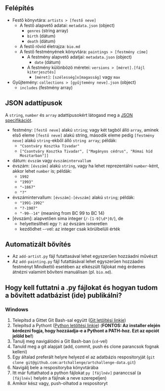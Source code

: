 ## Felépítés
- Festő könyvtára: `artists > [festő neve]`
	- A festő alapvető adatai: `metadata.json` (object)
		- `genres` (string array)
		- `birth` (dátum)
		- `death` (dátum)
	- A festő rövid életrajza: `bio.md`
	- A festő festményének könyvtára: `paintings > [festmény címe]`
		- A festmény alapvető adatjai: `metadata.json` (object)
			- `date` (dátum)
		- A festmény különbözö méretei: `versions > [méret].[fájl kiterjesztés]`
			- `[méret]`: `[szélesség]x[magasság]` vagy `max`
- Gyűjtemény: `collections > [gyűjtemény neve].json` (object)
	- `includes` (festmény array)

## JSON adattípusok
A `string`, `number` és `array` adattípusokért látogasd meg a [JSON specifikációt](https://json.org/).
- festmény: `[festő neve]` alakú `string`; vagy két tagból álló `array`, aminek első eleme `[festő neve]` alakú string, második eleme pedig `[festmény neve]` alakú `string`-ekből álló `string array`; példák:
	- `"Csontváry Kosztka Tivadar"`
	- `["Csontváry Kosztka Tivadar", ["Magányos cédrus", "Római híd Mosztarban"]]`
- dátum: `évszám` vagy `évszámintervallum`
- évszám: `[évszám]` alakú `string`, vagy ha lehet reprezentálni `number`-ként, akkor lehet `number` is; példák:
	- `1992`
	- `"1993"`
	- `"~1867"`
	- `"?"`
- évszámintervallum: `[évszám]-[évszám]` alakú `string`; példák:
	- `"1991-1992"`
	- `"?-1907"`
	- `"-99--14"` (meaning from BC 99 to BC 14)
- \[évszám\]: alapvetően sima integer (`/-[1-9]\d*|0/`), de
	- helyettesítheti egy `?`: az évszám ismeretlen 
	- kezdődhet `~`-vel: az integer csak körülbelüli érték

## Automatizált bővítés
- Az `add-artist.py` fájl futattasával lehet egyszerűen hozzáadni művészt
- Az `add-painting.py` fájl futattásával lehet egyszerűen hozzáadni festményt
Mindkettő esetében az elkészült fájlokat még érdemes átnézni valamint bővíteni manuálisan (pl. `bio.md`).

## Hogy kell futtatni a .py fájlokat és hogyan tudom a bővített adatbázist (ide) publikálni?
### Windows
1. Telepítsd a Gittet Git Bash-sal együtt ([Git letöltési linkje](https://git-scm.com/download/win))
2. Telepítsd a Pythont ([Python letöltési linkje](https://www.python.org/downloads/)) (**FONTOS: Az installer elején kérdezni fogja, hogy hozzáadja-e a Pythont a PATH-hoz. Ezt az opciót jelöld be!**)
3. Tanulj meg navigálódni a Git Bash-ban (`cd`-vel)
4. Tanuld meg a git alapjait (add, commit, push és clone parancsok fognak kelleni)
5. Egy általad preferált helyre helyezd el az adatbázis respositoryját (`git clone git@github.com:artchallenge/artchallenge-data.git`)
6. Navigálj bele a respositoryba könyvtárába
7. Itt már futtathatod a python fájlokat `py [fájlnév]` paranccsal (a `[fájlnév]` helyén a fájlnak a neve szerepeljen)
8. Amikor kész vagy, push-olhatod a respositoryt
